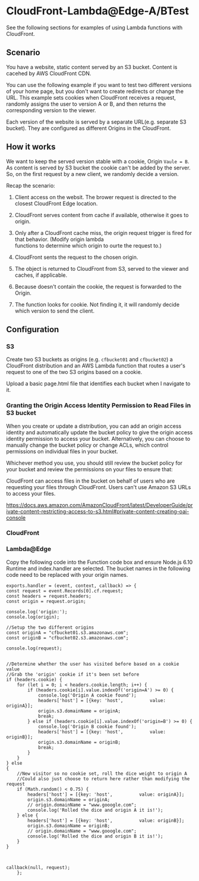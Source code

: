 # CloudFront-Lambda@Edge-A/BTest
See the following sections for examples of using Lambda functions with CloudFront.



## Scenario

You have a website, static content served by an S3 bucket. Content is cacehed by AWS CloudFront CDN.

You can use the following example if you want to test two different versions of your home page, but you don't want to create redirects or change the URL. This example sets cookies when CloudFront receives a request, randomly assigns the user to version A or B, and then returns the corresponding version to the viewer.

Each version of the website is served by a separate URL(e.g. separate S3 bucket). They are configured as different Origins in the CloudFront.

## How it works
We want to keep the served version stable with a cookie,  Origin `Vaule = B`. As content is served by S3 bucket the cookie can't be added by the server. So, on the first request by a new client, we randomly decide a version.

Recap the scenario:
1. Client access on the websit. The brower request is directed to the closest CloudFront Edge location. 
2. CloudFront serves content from cache if available, otherwise it goes to origin.
3. Only after a CloudFront cache miss, the origin request trigger is fired for that behavior. (Modify origin lambda   
   functions to determine which origin to ourte the request to.)
4. CloudFront sents the request to the chosen origin.
5. The object is returned to CloudFront from S3, served to the viewer and caches, if applicable.


2. Because doesn't contain the cookie, the request is forwarded to the Origin.
3. The function looks for cookie. Not finding it, it will randomly decide which version to send the client.


## Configuration 
### S3
Create two S3 buckets as origins (e.g. `cfbucket01` and `cfbucket02`) a CloudFront distribution and an AWS Lambda function that routes a user's request to one of the two S3 origins based on a cookie. 

Upload a basic page.html file that identifies each bucket when I navigate to it. 


### Granting the Origin Access Identity Permission to Read Files in S3 bucket

When you create or update a distribution, you can add an origin access identity and automatically update the bucket policy to give the origin access identity permission to access your bucket. Alternatively, you can choose to manually change the bucket policy or change ACLs, which control permissions on individual files in your bucket.

Whichever method you use, you should still review the bucket policy for your bucket and review the permissions on your files to ensure that:

CloudFront can access files in the bucket on behalf of users who are requesting your files through CloudFront.
Users can't use Amazon S3 URLs to access your files.

https://docs.aws.amazon.com/AmazonCloudFront/latest/DeveloperGuide/private-content-restricting-access-to-s3.html#private-content-creating-oai-console

### CloudFront



### Lambda@Edge

Copy the following code into the Function code box and ensure Node.js 6.10 Runtime and index.handler are selected. The bucket names in the following code need to be replaced with your origin names.

    exports.handler = (event, context, callback) => {
    const request = event.Records[0].cf.request;
    const headers = request.headers;
    const origin = request.origin;
    
    console.log('origin:');
    console.log(origin);

    //Setup the two different origins
    const originA = "cfbucket01.s3.amazonaws.com";
    const originB = "cfbucket02.s3.amazonaws.com";
    
    console.log(request);

   
    //Determine whether the user has visited before based on a cookie value
    //Grab the 'origin' cookie if it's been set before
    if (headers.cookie) {
        for (let i = 0; i < headers.cookie.length; i++) {
            if (headers.cookie[i].value.indexOf('origin=A') >= 0) {
                console.log('Origin A cookie found');
                headers['host'] = [{key: 'host',          value: originA}];
                origin.s3.domainName = originA;
                break;
            } else if (headers.cookie[i].value.indexOf('origin=B') >= 0) {
                console.log('Origin B cookie found');
                headers['host'] = [{key: 'host',          value: originB}];
                origin.s3.domainName = originB;
                break;
            }
        }
    } else
    {
        //New visitor so no cookie set, roll the dice weight to origin A
        //Could also just choose to return here rather than modifying the request
        if (Math.random() < 0.75) {
            headers['host'] = [{key: 'host',          value: originA}];
            origin.s3.domainName = originA;
            // origin.domainName = "www.gooogle.com";
            console.log('Rolled the dice and origin A it is!');
        } else {
            headers['host'] = [{key: 'host',          value: originB}];
            origin.s3.domainName = originB;
            // origin.domainName = "www.gooogle.com";
            console.log('Rolled the dice and origin B it is!');
        }
    }

    

    callback(null, request);
		};
